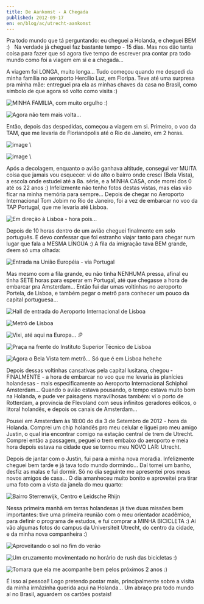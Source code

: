 ```yaml
---
title: De Aankomst - A Chegada
published: 2012-09-17
en: en/blog/ac/utrecht-aankomst
---
```


Pra todo mundo que tá perguntando: eu cheguei a Holanda, e cheguei BEM :)  
Na verdade já cheguei faz bastante tempo - 15 dias.
Mas nos dão tanta coisa para fazer que só agora tive tempo de escrever pra contar pra todo mundo como foi a viagem em si e a chegada...

A viagem foi LONGA, muito longa...
Tudo começou quando me despedi da minha família no aeroporto Hercílio Luz, em Floripa.
Teve até uma surpresa pra minha mãe: entreguei pra ela as minhas chaves da casa no Brasil, como símbolo de que agora só volto como visita :)

![MINHA FAMILIA, com muito orgulho :)](/files/imgs/2012-09_2012-09-02-11-05-00.jpg)

![Agora não tem mais volta...](/files/imgs/2012-09_wpid-2012-09-02-11-26-00.jpg)

Então, depois das despedidas, começou a viagem em si.
Primeiro, o voo da TAM, que me levaria de Florianópolis até o Rio de Janeiro, em 2 horas.

<!--more-->

![image](/files/imgs/2012-09_wpid-2012-09-02-12-12-00.jpg) \

![image](/files/imgs/2012-09_wpid-2012-09-02-12-20-00.jpg) \

Após a decolagem, enquanto o avião ganhava altitude, consegui ver MUITA coisa que jamais vou esquecer:
vi do alto o bairro onde cresci (Bela Vista), a escola onde estudei até a 8a. série, e a MINHA CASA, onde morei dos 0 até os 22 anos :)
Infelizmente não tenho fotos destas vistas, mas elas vão ficar na minha memória para sempre...
Depois de chegar no Aeroporto Internacional Tom Jobim no Rio de Janeiro, foi a vez de embarcar no voo da TAP Portugal, que me levaria até Lisboa.

![Em direção à Lisboa - hora pois...](/files/imgs/2012-09_wpid-2012-09-02-16-20-00.jpg)

Depois de 10 horas dentro de um avião cheguei finalmente em solo português.
E devo confessar que foi estranho viajar tanto para chegar num lugar que fala a MESMA LÍNGUA :)
A fila da imigração tava BEM grande, deem só uma olhada:

![Entrada na União Européia - via Portugal](/files/imgs/2012-09_wpid-2012-09-03-07-00-00.jpg)

Mas mesmo com a fila grande, eu não tinha NENHUMA pressa, afinal eu tinha SETE horas para esperar em Portugal, até que chegasse a hora de embarcar pra Amsterdam...
Então fui dar umas voltinhas no aeroporto Portela, de Lisboa, e também pegar o metrô para conhecer um pouco da capital portuguesa...

![Hall de entrada do Aeroporto Internacional de Lisboa](/files/imgs/2012-09_wpid-2012-09-03-08-20-00.jpg)

![Metrô de Lisboa](/files/imgs/2012-09_wpid-2012-09-03-08-25-00.jpg)

![Vixi, até aqui na Europa... :P](/files/imgs/2012-09_wpid-2012-09-03-08-40-00.jpg)

![Praça na frente do Instituto Superior Técnico de Lisboa](/files/imgs/2012-09_wpid-2012-09-03-08-50-00.jpg)

![Agora o Bela Vista tem metrô... Só que é em Lisboa hehehe](/files/imgs/2012-09_wpid-2012-09-03-09-15-00.jpg)

Depois dessas voltinhas cansativas pela capital lusitana, chegou - FINALMENTE - a hora de embarcar no voo que me levaria às planícies holandesas - mais especificamente ao Aeroporto Internacional Schiphol Amsterdam...
Quando o avião estava pousando, o tempo estava muito bom na Holanda, e pude ver paisagens maravilhosas também:
vi o porto de Rotterdam, a província de Flevoland com seus infinitos geradores eólicos, o litoral holandês, e depois os canais de Amsterdam...

Pousei em Amsterdam às 18:00 do dia 3 de Setembro de 2012 - hora da Holanda.
Comprei um chip holandês pro meu celular e liguei pro meu amigo Justin, o qual iria encontrar comigo na estação central de trem de Utrecht.
Comprei então a passagem, peguei o trem embaixo do aeroporto e meia hora depois estava na cidade que se tornou meu NOVO LAR: Utrecht.

Depois de jantar com o Justin, fui para a minha nova moradia.
Infelizmente cheguei bem tarde e já tava todo mundo dormindo...
Daí tomei um banho, desfiz as malas e fui dormir.
Só no dia seguinte me apresentei pros meus novos amigos de casa...
O dia amanheceu muito bonito e aproveitei pra tirar uma foto com a vista da janela do meu quarto:

![Bairro Sterrenwijk, Centro e Leidsche Rhijn](/files/imgs/2012-09_wpid-2012-09-04-08-00-00.jpg)

Nessa primeira manhã em terras holandesas já tive duas missões bem importantes:
tive uma primeira reunião com o meu orientador acadêmico, para definir o programa de estudos, e fui comprar a MINHA BICICLETA :)
Aí vão algumas fotos do campus da Universiteit Utrecht, do centro da cidade, e da minha nova companheira :)

![Aproveitando o sol no fim do verão](/files/imgs/2012-09_wpid-2012-09-04-12-32-00.jpg)

![Um cruzamento movimentado no horário de rush das bicicletas :)](/files/imgs/2012-09_wpid-2012-09-04-17-30-00.jpg)

![Tomara que ela me acompanhe bem pelos próximos 2 anos :)](/files/imgs/2012-09_wpid-2012-09-05-16-00-00.jpg)

É isso aí pessoal!
Logo pretendo postar mais, principalmente sobre a visita da minha irmãzinha querida aqui na Holanda...
Um abraço pra todo mundo aí no Brasil, aguardem os cartões postais!

